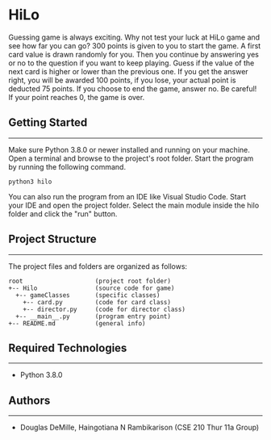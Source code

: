# HiLo
Guessing game is always exciting. Why not test your luck at HiLo game and see how far you can go?  300 points is given to you to start the game. A first card value is drawn randomly for you. Then you continue by answering yes or no to the question if you want to keep playing. Guess if the value of the next card is higher or lower than the previous one. If you get the answer right, you will be awarded 100 points, if you lose, your actual point is deducted 75 points. If you choose to end the game, answer no. Be careful! If your point reaches 0, the game is over.

## Getting Started
---
Make sure Python 3.8.0 or newer installed and running on your machine. Open a terminal and 
browse to the project's root folder. Start the program by running the following command.
```
python3 hilo 
```
You can also run the program from an IDE like Visual Studio Code. Start your IDE and open the 
project folder. Select the main module inside the hilo folder and click the "run" button.

## Project Structure
---
The project files and folders are organized as follows:
```
root                    (project root folder)
+-- Hilo                (source code for game)
  +-- gameClasses       (specific classes)
    +-- card.py         (code for card class)
    +-- director.py     (code for director class)
  +-- __main__.py       (program entry point)
+-- README.md           (general info)
```

## Required Technologies
---
* Python 3.8.0

## Authors
---
* Douglas DeMille, Haingotiana N Rambikarison (CSE 210 Thur 11a Group)